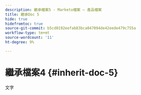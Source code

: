 ```yaml
---
description: 繼承檔案5 - Marketo檔案 — 產品檔案
title: 繼承Doc 5
hide: true
hidefromtoc: true
source-git-commit: b5cd0192eefab83bca047094de42eede479c755a
workflow-type: tm+mt
source-wordcount: '11'
ht-degree: 9%

---
```


# 繼承檔案4 {#inherit-doc-5}

文字
